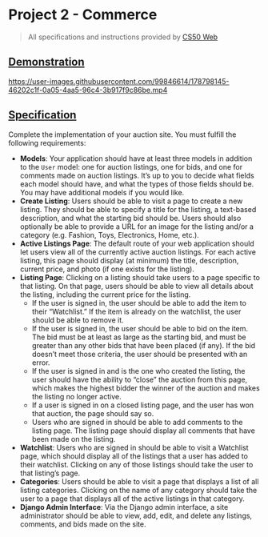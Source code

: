 # Project 2 - Commerce
> All specifications and instructions provided by [CS50 Web](https://cs50.harvard.edu/web/2020/projects/2/commerce/)

[Demonstration](#demonstration)
-------------------------------


https://user-images.githubusercontent.com/99846614/178798145-46202c1f-0a05-4aa5-96c4-3b917f9c86be.mp4


[Specification](#specification)
-------------------------------

Complete the implementation of your auction site. You must fulfill the following requirements:

*   **Models**: Your application should have at least three models in addition to the `User` model: one for auction listings, one for bids, and one for comments made on auction listings. It’s up to you to decide what fields each model should have, and what the types of those fields should be. You may have additional models if you would like.
*   **Create Listing**: Users should be able to visit a page to create a new listing. They should be able to specify a title for the listing, a text-based description, and what the starting bid should be. Users should also optionally be able to provide a URL for an image for the listing and/or a category (e.g. Fashion, Toys, Electronics, Home, etc.).
*   **Active Listings Page**: The default route of your web application should let users view all of the currently active auction listings. For each active listing, this page should display (at minimum) the title, description, current price, and photo (if one exists for the listing).
*   **Listing Page**: Clicking on a listing should take users to a page specific to that listing. On that page, users should be able to view all details about the listing, including the current price for the listing.
    *   If the user is signed in, the user should be able to add the item to their “Watchlist.” If the item is already on the watchlist, the user should be able to remove it.
    *   If the user is signed in, the user should be able to bid on the item. The bid must be at least as large as the starting bid, and must be greater than any other bids that have been placed (if any). If the bid doesn’t meet those criteria, the user should be presented with an error.
    *   If the user is signed in and is the one who created the listing, the user should have the ability to “close” the auction from this page, which makes the highest bidder the winner of the auction and makes the listing no longer active.
    *   If a user is signed in on a closed listing page, and the user has won that auction, the page should say so.
    *   Users who are signed in should be able to add comments to the listing page. The listing page should display all comments that have been made on the listing.
*   **Watchlist**: Users who are signed in should be able to visit a Watchlist page, which should display all of the listings that a user has added to their watchlist. Clicking on any of those listings should take the user to that listing’s page.
*   **Categories**: Users should be able to visit a page that displays a list of all listing categories. Clicking on the name of any category should take the user to a page that displays all of the active listings in that category.
*   **Django Admin Interface**: Via the Django admin interface, a site administrator should be able to view, add, edit, and delete any listings, comments, and bids made on the site.
